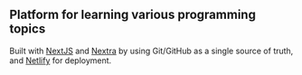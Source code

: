 ## Platform for learning various programming topics

Built with [NextJS](https://nextjs.org/) and [Nextra](https://nextra.vercel.app/) by using Git/GitHub as a single source of truth, and [Netlify](https://www.netlify.com) for deployment.
